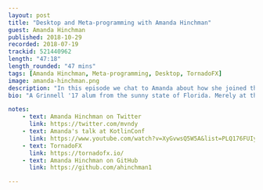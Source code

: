 ```yaml
---
layout: post
title: "Desktop and Meta-programming with Amanda Hinchman"
guest: Amanda Hinchman
published: 2018-10-29
recorded: 2018-07-19
trackid: 521440962
length: "47:18"
length_rounded: "47 mins"
tags: [Amanda Hinchman, Meta-programming, Desktop, TornadoFX]
image: amanda-hinchman.png
description: "In this episode we chat to Amanda about how she joined the Kotlin community and the work she's been doing around test automation. As well as the current status of development fatigue that many suffer from."
bio: "A Grinnell '17 alum from the sunny state of Florida. Merely at the beginning but specializes in UI development producing large-scale projects in sales enablement. College provided experience for data-driven development for analysis in social inquiry, Android development, as well as front-end engineering internships at Prudential and Cisco. More notably, a sculpture artist."

notes: 
    - text: Amanda Hinchman on Twitter
      link: https://twitter.com/mvndy
    - text: Amanda's talk at KotlinConf
      link: https://www.youtube.com/watch?v=XyGvwsQ5W5A&list=PLQ176FUIyIUbVvFMqDc2jhxS-t562uytr&index=48&t=0s
    - text: TornadoFX
      link: https://tornadofx.io/
    - text: Amanda Hinchman on GitHub
      link: https://github.com/ahinchman1  

---
```


